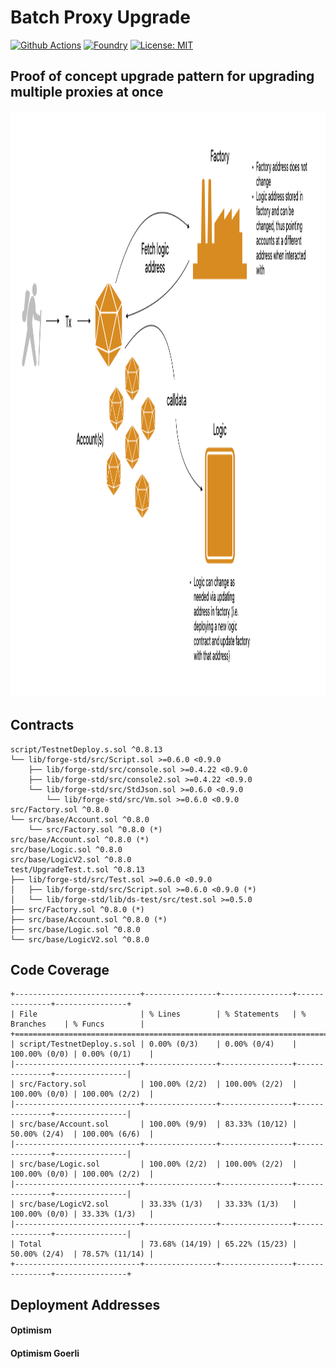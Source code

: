 # Batch Proxy Upgrade

[![Github Actions][gha-badge]][gha] 
[![Foundry][foundry-badge]][foundry] 
[![License: MIT][license-badge]][license]

[gha]: https://github.com/Kwenta/foundry-scaffold/actions
[gha-badge]: https://github.com/Kwenta/foundry-scaffold/actions/workflows/test.yml/badge.svg
[foundry]: https://getfoundry.sh/
[foundry-badge]: https://img.shields.io/badge/Built%20with-Foundry-FFDB1C.svg
[license]: https://opensource.org/licenses/MIT
[license-badge]: https://img.shields.io/badge/License-MIT-blue.svg

## Proof of concept upgrade pattern for upgrading multiple proxies at once

<p align="center">
  <img src="/proxy.png" width="1407" height="938" alt="ProxyDiagram"/>
</p>

## Contracts

```
script/TestnetDeploy.s.sol ^0.8.13
└── lib/forge-std/src/Script.sol >=0.6.0 <0.9.0
    ├── lib/forge-std/src/console.sol >=0.4.22 <0.9.0
    ├── lib/forge-std/src/console2.sol >=0.4.22 <0.9.0
    └── lib/forge-std/src/StdJson.sol >=0.6.0 <0.9.0
        └── lib/forge-std/src/Vm.sol >=0.6.0 <0.9.0
src/Factory.sol ^0.8.0
└── src/base/Account.sol ^0.8.0
    └── src/Factory.sol ^0.8.0 (*)
src/base/Account.sol ^0.8.0 (*)
src/base/Logic.sol ^0.8.0
src/base/LogicV2.sol ^0.8.0
test/UpgradeTest.t.sol ^0.8.13
├── lib/forge-std/src/Test.sol >=0.6.0 <0.9.0
│   ├── lib/forge-std/src/Script.sol >=0.6.0 <0.9.0 (*)
│   └── lib/forge-std/lib/ds-test/src/test.sol >=0.5.0
├── src/Factory.sol ^0.8.0 (*)
├── src/base/Account.sol ^0.8.0 (*)
├── src/base/Logic.sol ^0.8.0
└── src/base/LogicV2.sol ^0.8.0
```

## Code Coverage

```
+----------------------------+----------------+----------------+---------------+----------------+
| File                       | % Lines        | % Statements   | % Branches    | % Funcs        |
+===============================================================================================+
| script/TestnetDeploy.s.sol | 0.00% (0/3)    | 0.00% (0/4)    | 100.00% (0/0) | 0.00% (0/1)    |
|----------------------------+----------------+----------------+---------------+----------------|
| src/Factory.sol            | 100.00% (2/2)  | 100.00% (2/2)  | 100.00% (0/0) | 100.00% (2/2)  |
|----------------------------+----------------+----------------+---------------+----------------|
| src/base/Account.sol       | 100.00% (9/9)  | 83.33% (10/12) | 50.00% (2/4)  | 100.00% (6/6)  |
|----------------------------+----------------+----------------+---------------+----------------|
| src/base/Logic.sol         | 100.00% (2/2)  | 100.00% (2/2)  | 100.00% (0/0) | 100.00% (2/2)  |
|----------------------------+----------------+----------------+---------------+----------------|
| src/base/LogicV2.sol       | 33.33% (1/3)   | 33.33% (1/3)   | 100.00% (0/0) | 33.33% (1/3)   |
|----------------------------+----------------+----------------+---------------+----------------|
| Total                      | 73.68% (14/19) | 65.22% (15/23) | 50.00% (2/4)  | 78.57% (11/14) |
+----------------------------+----------------+----------------+---------------+----------------+
```

## Deployment Addresses

#### Optimism

#### Optimism Goerli
